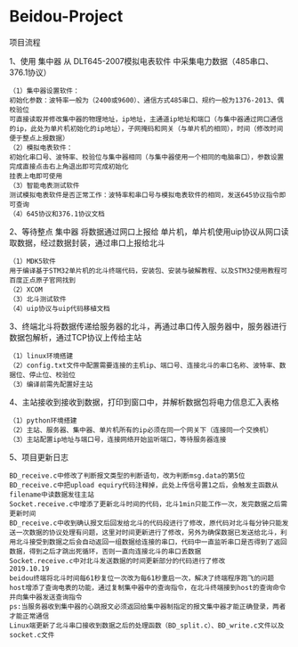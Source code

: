# Beidou-Project
项目流程

1、使用 集中器 从 DLT645-2007模拟电表软件 中采集电力数据（485串口、376.1协议）

    （1）集中器设置软件：
    初始化参数：波特率一般为（2400或9600）、通信方式485串口、规约一般为1376-2013、偶校验位
    可直接读取并修改集中器的物理地址，ip地址，主通道ip地址和端口（与集中器通过网口通信的ip，此处为单片机初始化的ip地址），子网掩码和网关（与单片机的相同），时间（修改时间便于整点上报数据）
    （2）模拟电表软件：
    初始化串口号、波特率、校验位与集中器相同（与集中器使用一个相同的电脑串口），参数设置完成直接点击右上角退出即可完成初始化
    挂表上电即可使用
    （3）智能电表测试软件
    测试模拟电表软件是否正常工作：波特率和串口号与模拟电表软件的相同，发送645协议指令即可查询
    （4）645协议和376.1协议文档
    
2、等待整点 集中器 将数据通过网口上报给 单片机，单片机使用uip协议从网口读取数据，经过数据封装，通过串口上报给北斗

    （1）MDK5软件
    用于编译基于STM32单片机的北斗终端代码，安装包、安装与破解教程、以及STM32使用教程可百度正点原子官网找到
    （2）XCOM
    （3）北斗测试软件
    （4）uip协议与uip代码移植文档
    
3、终端北斗将数据传递给服务器的北斗，再通过串口传入服务器中，服务器进行数据包解析，通过TCP协议上传给主站

    （1）linux环境搭建
    （2）config.txt文件中配置需要连接的主机ip、端口号、连接北斗的串口名称、波特率、数据位、停止位、校验位
    （3）编译前需先配置好主站
    
4、主站接收到接收到数据，打印到窗口中，并解析数据包将电力信息汇入表格

    （1）python环境搭建
    （2）主站、服务器、集中器、单片机所有的ip必须在同一个网关下（连接同一个交换机）
    （3）主站配置ip地址与端口号，连接网络开始监听端口，等待服务器连接
    

5、项目更新日志

	BD_receive.c中修改了判断报文类型的判断语句，改为判断msg.data的第5位
	BD_receive.c中把upload equiry代码注释掉，此处上传信号置1之后，会触发主函数从filename中读数据发往主站
	Socket.receive.c中增添了更新北斗时间的代码，北斗1min只能工作一次，发完数据之后需更新时间
	BD_receive.c中收到确认报文后回发给北斗的代码段进行了修改，原代码对北斗每分钟只能发送一次数据的协议处理有问题，这里对时间更新进行了修改，另外为确保数据已发送给北斗，利用北斗接受到数据之后会自动返回一组数据给连接的串口，代码中一直监听串口是否得到了返回数据，得到之后才跳出死循环，否则一直向连接北斗的串口丢数据
	Socket.receive.c中对北斗发送数据的时间更新部分的代码进行了修改
	2019.10.19
	beidou终端将北斗时间每61秒复位一次改为每61秒重启一次，解决了终端程序跑飞的问题
	host增添了查询电表的功能，通过复制集中器中的查询指令，在北斗终端接到host的查询命令并向集中器发送查询指令
	ps:当服务器收到集中器的心跳报文必须返回给集中器制指定的报文集中器才能正确登录，两者才能正常通信
	Linux端更新了北斗串口接收到数据之后的处理函数（BD_split.c）、BD_write.c文件以及socket.c文件
    

